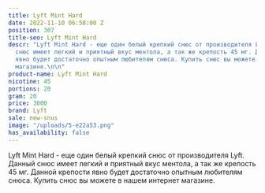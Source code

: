 ```yaml
---
title: Lyft Mint Hard
date: 2022-11-10 06:58:00 Z
position: 307
title-seo: Lyft Mint Hard
descr: "Lyft Mint Hard - еще один белый крепкий снюс от производителя Lyft. Данный
  снюс имеет легкий и приятный вкус ментола, а так же крепость 45 мг. Данной крепости
  явно будет достаточно опытным любителям снюса. Купить снюс вы можете в нашем интернет
  магазине.\n\n"
product-name: Lyft Mint Hard
nicotine: 45
portions: 20
gram: 20
price: 3000
brand: Lyft
sale: new-snus
image: "/uploads/5-e22a53.png"
has_availability: false
---
```


Lyft Mint Hard - еще один белый крепкий снюс от производителя Lyft. Данный снюс имеет легкий и приятный вкус ментола, а так же крепость 45 мг. Данной крепости явно будет достаточно опытным любителям снюса. Купить снюс вы можете в нашем интернет магазине.


